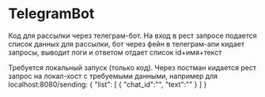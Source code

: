# TelegramBot
Код для рассылки через телеграм-бот. На вход в рест запросе подается список данных для рассылки, бот через фейн в телеграм-апи кидает запросы, выводит логи и ответом отдает список id+имя+текст

Требуется локальный запуск (только код).
Через постман кидается рест запрос на локал-хост с требуемыми данными, например для localhost:8080/sending:
{
    "list": [
    		{
    		  "chat_id":"",
    		  "text":""
    		}
	]
}
